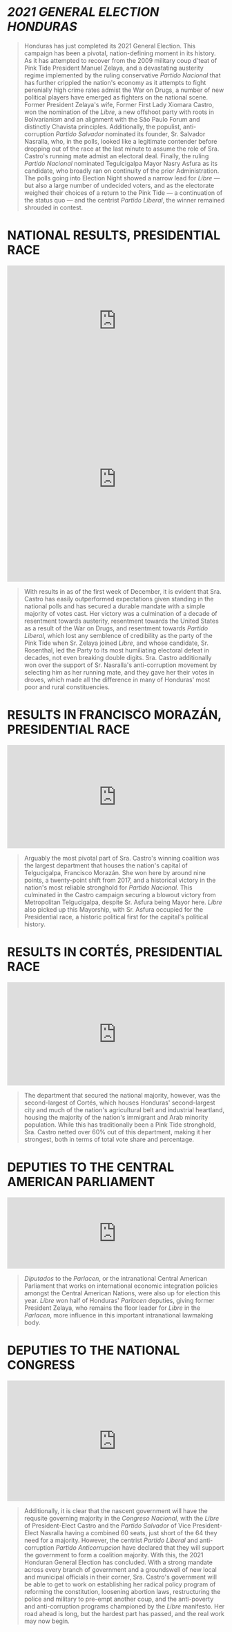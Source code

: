 # *2021 GENERAL ELECTION HONDURAS*
> Honduras has just completed its 2021 General Election. This campaign has been a pivotal, nation-defining moment in its history. As it has attempted to recover from the 2009 military coup d'teat of Pink Tide President Manuel Zelaya, and a devastating austerity regime implemented by the ruling conservative *Partido Nacional* that has further crippled the nation's economy as it attempts to fight perenially high crime rates admist the War on Drugs, a number of new political players have emerged as fighters on the national scene. Former President Zelaya's wife, Former First Lady Xiomara Castro, won the nomination of the *Libre*, a new offshoot party with roots in Bolivarianism and an alignment with the São Paulo Forum and distinctly Chavista principles. Additionally, the populist, anti-corruption *Partido Salvador* nominated its founder, Sr. Salvador Nasralla, who, in the polls, looked like a legitimate contender before dropping out of the race at the last minute to assume the role of Sra. Castro's running mate admist an electoral deal. Finally, the ruling *Partido Nacional* nominated Tegulcigalpa Mayor Nasry Asfura as its candidate, who broadly ran on continuity of the prior Administration. The polls going into Election Night showed a narrow lead for *Libre* — but also a large number of undecided voters, and as the electorate weighed their choices of a return to the Pink Tide — a continuation of the status quo — and the centrist *Partido Liberal*, the winner remained shrouded in contest.

# NATIONAL RESULTS, PRESIDENTIAL RACE
<iframe title="" aria-label="Table" id="datawrapper-chart-7bTxt" src="https://datawrapper.dwcdn.net/7bTxt/1/" scrolling="no" frameborder="0" style="width: 0; min-width: 100% !important; border: none;" height="256"></iframe><script type="text/javascript">!function(){"use strict";window.addEventListener("message",(function(e){if(void 0!==e.data["datawrapper-height"]){var t=document.querySelectorAll("iframe");for(var a in e.data["datawrapper-height"])for(var r=0;r<t.length;r++){if(t[r].contentWindow===e.source)t[r].style.height=e.data["datawrapper-height"][a]+"px"}}}))}();
</script>
<iframe title="" aria-label="Map" id="datawrapper-chart-xCIo5" src="https://datawrapper.dwcdn.net/xCIo5/5/" scrolling="no" frameborder="0" style="width: 0; min-width: 100% !important; border: none;" height="476"></iframe><script type="text/javascript">!function(){"use strict";window.addEventListener("message",(function(e){if(void 0!==e.data["datawrapper-height"]){var t=document.querySelectorAll("iframe");for(var a in e.data["datawrapper-height"])for(var r=0;r<t.length;r++){if(t[r].contentWindow===e.source)t[r].style.height=e.data["datawrapper-height"][a]+"px"}}}))}();
</script>

  > With results in as of the first week of December, it is evident that Sra. Castro has easily outperformed expectations given standing in the national polls and has secured a durable mandate with a simple majority of votes cast. Her victory was a culmination of a decade of resentment towards austerity, resentment towards the United States as a result of the War on Drugs, and resentment towards *Partido Liberal*, which lost any semblence of credibility as the party of the Pink Tide when Sr. Zelaya joined *Libre*, and whose candidate, Sr. Rosenthal, led the Party to its most humiliating electoral defeat in decades, not even breaking double digits. Sra. Castro additionally won over the support of Sr. Nasralla's anti-corruption movement by selecting him as her running mate, and they gave her their votes in droves, which made all the difference in many of Honduras' most poor and rural constituencies.
  
# RESULTS IN FRANCISCO MORAZÁN, PRESIDENTIAL RACE
<iframe title="" aria-label="Table" id="datawrapper-chart-0DQxt" src="https://datawrapper.dwcdn.net/0DQxt/1/" scrolling="no" frameborder="0" style="width: 0; min-width: 100% !important; border: none;" height="239"></iframe><script type="text/javascript">!function(){"use strict";window.addEventListener("message",(function(e){if(void 0!==e.data["datawrapper-height"]){var t=document.querySelectorAll("iframe");for(var a in e.data["datawrapper-height"])for(var r=0;r<t.length;r++){if(t[r].contentWindow===e.source)t[r].style.height=e.data["datawrapper-height"][a]+"px"}}}))}();
</script>

  > Arguably the most pivotal part of Sra. Castro's winning coalition was the largest department that houses the nation's capital of Telgucigalpa, Francisco Morazán. She won here by around nine points, a twenty-point shift from 2017, and a historical victory in the nation's most reliable stronghold for *Partido Nacional*. This culminated in the Castro campaign securing a blowout victory from Metropolitan Telgucigalpa, despite Sr. Asfura being Mayor here. *Libre* also picked up this Mayorship, with Sr. Asfura occupied for the Presidential race, a historic political first for the capital's political history.

# RESULTS IN CORTÉS, PRESIDENTIAL RACE
  <iframe title="" aria-label="Table" id="datawrapper-chart-VEGBZ" src="https://datawrapper.dwcdn.net/VEGBZ/1/" scrolling="no" frameborder="0" style="width: 0; min-width: 100% !important; border: none;" height="239"></iframe><script type="text/javascript">!function(){"use strict";window.addEventListener("message",(function(e){if(void 0!==e.data["datawrapper-height"]){var t=document.querySelectorAll("iframe");for(var a in e.data["datawrapper-height"])for(var r=0;r<t.length;r++){if(t[r].contentWindow===e.source)t[r].style.height=e.data["datawrapper-height"][a]+"px"}}}))}();
</script>
  
  > The department that secured the national majority, however, was the second-largest of Cortés, which houses Honduras' second-largest city and much of the nation's agricultural belt and industrial heartland, housing the majority of the nation's immigrant and Arab minority population. While this has traditionally been a Pink Tide stronghold, Sra. Castro netted over 60% out of this department, making it her strongest, both in terms of total vote share and percentage.
  
# DEPUTIES TO THE CENTRAL AMERICAN PARLIAMENT
  <iframe title="" aria-label="Bar Chart" id="datawrapper-chart-6zKf9" src="https://datawrapper.dwcdn.net/6zKf9/1/" scrolling="no" frameborder="0" style="width: 0; min-width: 100% !important; border: none;" height="165"></iframe><script type="text/javascript">!function(){"use strict";window.addEventListener("message",(function(e){if(void 0!==e.data["datawrapper-height"]){var t=document.querySelectorAll("iframe");for(var a in e.data["datawrapper-height"])for(var r=0;r<t.length;r++){if(t[r].contentWindow===e.source)t[r].style.height=e.data["datawrapper-height"][a]+"px"}}}))}();
</script>
  
  > *Diputados* to the *Parlacen*, or the intranational Central American Parliament that works on international economic integration policies amongst the Central American Nations, were also up for election this year. *Libre* won half of Honduras' *Parlacen* deputies, giving former President Zelaya, who remains the floor leader for *Libre* in the *Parlacen*, more influence in this important intranational lawmaking body.
  
# DEPUTIES TO THE NATIONAL CONGRESS
  <iframe title="" aria-label="Bar Chart" id="datawrapper-chart-Mu3G8" src="https://datawrapper.dwcdn.net/Mu3G8/1/" scrolling="no" frameborder="0" style="width: 0; min-width: 100% !important; border: none;" height="279"></iframe><script type="text/javascript">!function(){"use strict";window.addEventListener("message",(function(e){if(void 0!==e.data["datawrapper-height"]){var t=document.querySelectorAll("iframe");for(var a in e.data["datawrapper-height"])for(var r=0;r<t.length;r++){if(t[r].contentWindow===e.source)t[r].style.height=e.data["datawrapper-height"][a]+"px"}}}))}();
</script>
  
  > Additionally, it is clear that the nascent government will have the requsite governing majority in the *Congreso Nacional*, with the *Libre* of President-Elect Castro and the *Partido Salvador* of Vice President-Elect Nasralla having a combined 60 seats, just short of the 64 they need for a majority. However, the centrist *Partido Liberal* and anti-corruption *Partido Anticorrupcion* have declared that they will support the government to form a coalition majority. With this, the 2021 Honduran General Election has concluded. With a strong mandate across every branch of government and a groundswell of new local and municipal officials in their corner, Sra. Castro's government will be able to get to work on establishing her radical policy program of reforming the constitution, loosening abortion laws, restructuring the police and military to pre-empt another coup, and the anti-poverty and anti-corruption programs championed by the *Libre* manifesto. Her road ahead is long, but the hardest part has passed, and the real work may now begin.
